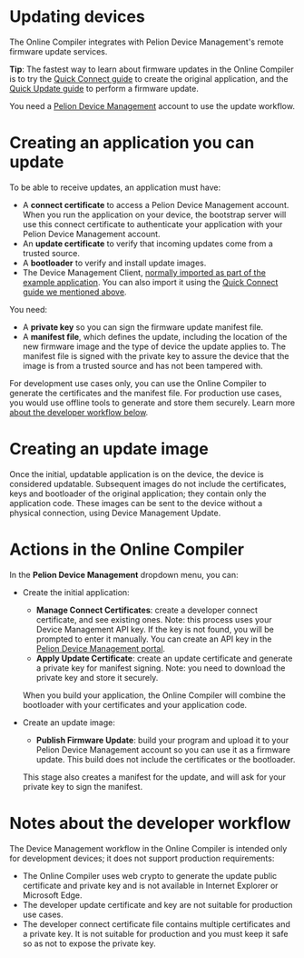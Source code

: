 <h1 id="ide-update">Updating devices</h1>

The Online Compiler integrates with Pelion Device Management's remote firmware update services.

<span class="tips">**Tip**: The fastest way to learn about firmware updates in the Online Compiler is to try the [Quick Connect guide](https://cloud.mbed.com/guides/connect-device-to-pelion) to create the original application, and the [Quick Update guide](https://cloud.mbed.com/guides/pelion-firmware-update) to perform a firmware update.</span>

<span class="notes">You need a [Pelion Device Management](https://portal.mbedcloud.com/login) account to use the update workflow.</span>

# Creating an application you can update

To be able to receive updates, an application must have:

- A **connect certificate** to access a Pelion Device Management account. When you run the application on your device, the bootstrap server will use this connect certificate to authenticate your application with your Pelion Device Management account.
- An **update certificate** to verify that incoming updates come from a trusted source.
- A **bootloader** to verify and install update images.
- The Device Management Client, [normally imported as part of the example application](https://github.com/ARMmbed/mbed-cloud-client-example). You can also import it using the [Quick Connect guide we mentioned above](https://cloud.mbed.com/guides/connect-device-to-pelion).

You need:

- A **private key** so you can sign the firmware update manifest file.
- A **manifest file**, which defines the update, including the location of the new firmware image and the type of device the update applies to. The manifest file is signed with the private key to assure the device that the image is from a trusted source and has not been tampered with.

For development use cases only, you can use the Online Compiler to generate the certificates and the manifest file. For production use cases, you would use offline tools to generate and store them securely. Learn more [about the developer workflow below](#notes-about-the-developer-workflow).

# Creating an update image

Once the initial, updatable application is on the device, the device is considered updatable. Subsequent images do not include the certificates, keys and bootloader of the original application; they contain only the application code. These images can be sent to the device without a physical connection, using Device Management Update.

# Actions in the Online Compiler

In the **Pelion Device Management** dropdown menu, you can:

- Create the initial application:

   - **Manage Connect Certificates**: create a developer connect certificate, and see existing ones. Note: this process uses your Device Management API key. If the key is not found, you will be prompted to enter it manually. You can create an API key in the [Pelion Device Management portal](https://portal.mbedcloud.com/access/keys).
   - **Apply Update Certificate**: create an update certificate and generate a private key for manifest signing. Note: you need to download the private key and store it securely.

   When you build your application, the Online Compiler will combine the bootloader with your certificates and your application code.

- Create an update image:

   - **Publish Firmware Update**: build your program and upload it to your Pelion Device Management account so you can use it as a firmware update. This build does not include the certificates or the bootloader.

   This stage also creates a manifest for the update, and will ask for your private key to sign the manifest.

# Notes about the developer workflow

The Device Management workflow in the Online Compiler is intended only for development devices; it does not support production requirements:

- The Online Compiler uses web crypto to generate the update public certificate and private key and is not available in Internet Explorer or Microsoft Edge.
- The developer update certificate and key are not suitable for production use cases.
- The developer connect certificate file contains multiple certificates and a private key. It is not suitable for production and you must keep it safe so as not to expose the private key.
